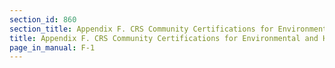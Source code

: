 ```yaml
---
section_id: 860
section_title: Appendix F. CRS Community Certifications for Environmental and Historic Preservation
title: Appendix F. CRS Community Certifications for Environmental and Historic Preservation
page_in_manual: F-1
---
```

